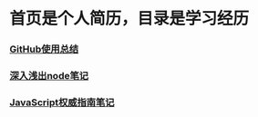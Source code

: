 # 首页是个人简历，目录是学习经历

### [GitHub使用总结](github/github.md)

### [深入浅出node笔记](node-note/notes/深入浅出node笔记.md)

### [JavaScript权威指南笔记](JavaScript-note/notes/JS权威指南.md)